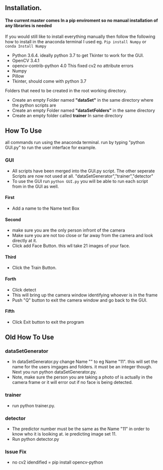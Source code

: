 ## Installation. 

#### The current master comes In a pip enviroment so no manual installation of any libraries is needed

If you would still like to install everything manually then follow the following 
how to install in the anaconda terminal I used eg. <code>Pip install Numpy</code> or <code>conda Install Numpy</code>

* Python 3.6.4. ideally python 3.7 to get Tkinter to work for the GUI.
* OpenCV 3.4.1 
* opencv-contrib-python 4.0 This fixed cv2 no attribute errors
* Numpy
* Pillow
* Tkinter, should come with python 3.7

Folders that need to be created in the root working directory.

* Create an empty Folder named **"dataSet"** in the same directory where the python scripts are
* Create an empty Folder named **"dataSetFolders"** in the same directory
* Create an empty folder called **trainer** In same directory 

## How To Use
all commands run using the anaconda terminal. run by typing "python GUI.py" to run the user interface for example.

### GUI
* All scripts have been merged into the GUI.py script. The other seperate Scripts are now not used at all. "dataSetGenerator","trainer","detector"
* To use the GUI run <code>python GUI.py</code> you will be able to run each script from in the GUI as well.

#### First 
* Add a name to the Name text Box
#### Second
* make sure you are the only person infront of the camera
* Make sure you are not too close or far away from the camera and look directly at it.
* Click add Face Button. this wll take 21 images of your face.
#### Third
* Click the Train Button. 

#### Forth
* Click detect
* This will bring up the camera window identifying whoever is in the frame
* Push "Q" button to exit the camera window and go back to the GUI.
#### Fifth 
* Click Exit button to exit the program




## Old How To Use

### dataSetGenerator
* In dataSetGenerator.py change Name "" to eg Name "11". this will set the name for the users imgages and folders. it must be an integer though. Next you run python dataSetGenerator.py.
* Note, make sure the person you are taking a photo of is actually in the camera frame or it will error out if no face is being detected.

### trainer
* run python trainer.py.

### detector
 * The predictor number must be the same as the Name "11" in order to know who it is looiking at. ie predicting image set 11.
 * Run python detector.py

### Issue Fix

- no cv2 idendified = pip install opencv-python
